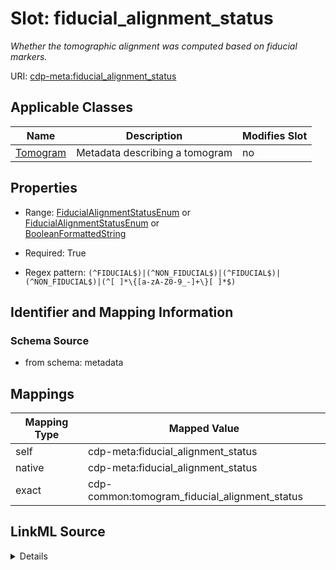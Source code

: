 

# Slot: fiducial_alignment_status


_Whether the tomographic alignment was computed based on fiducial markers._



URI: [cdp-meta:fiducial_alignment_status](metadatafiducial_alignment_status)



<!-- no inheritance hierarchy -->





## Applicable Classes

| Name | Description | Modifies Slot |
| --- | --- | --- |
| [Tomogram](Tomogram.md) | Metadata describing a tomogram |  no  |







## Properties

* Range: [FiducialAlignmentStatusEnum](FiducialAlignmentStatusEnum.md)&nbsp;or&nbsp;<br />[FiducialAlignmentStatusEnum](FiducialAlignmentStatusEnum.md)&nbsp;or&nbsp;<br />[BooleanFormattedString](BooleanFormattedString.md)

* Required: True

* Regex pattern: `(^FIDUCIAL$)|(^NON_FIDUCIAL$)|(^FIDUCIAL$)|(^NON_FIDUCIAL$)|(^[ ]*\{[a-zA-Z0-9_-]+\}[ ]*$)`





## Identifier and Mapping Information







### Schema Source


* from schema: metadata




## Mappings

| Mapping Type | Mapped Value |
| ---  | ---  |
| self | cdp-meta:fiducial_alignment_status |
| native | cdp-meta:fiducial_alignment_status |
| exact | cdp-common:tomogram_fiducial_alignment_status |




## LinkML Source

<details>
```yaml
name: fiducial_alignment_status
description: Whether the tomographic alignment was computed based on fiducial markers.
from_schema: metadata
exact_mappings:
- cdp-common:tomogram_fiducial_alignment_status
rank: 1000
alias: fiducial_alignment_status
owner: Tomogram
domain_of:
- Tomogram
range: fiducial_alignment_status_enum
required: true
inlined: true
inlined_as_list: true
pattern: (^FIDUCIAL$)|(^NON_FIDUCIAL$)|(^FIDUCIAL$)|(^NON_FIDUCIAL$)|(^[ ]*\{[a-zA-Z0-9_-]+\}[
  ]*$)
any_of:
- range: fiducial_alignment_status_enum
- range: BooleanFormattedString
  pattern: ^[ ]*\{[a-zA-Z0-9_-]+\}[ ]*$

```
</details>
